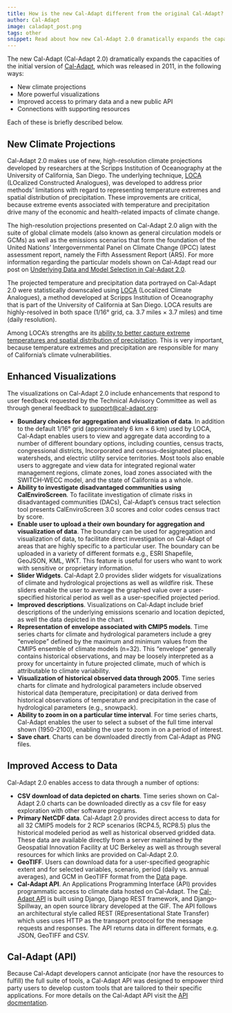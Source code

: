 ```yaml
---
title: How is the new Cal-Adapt different from the original Cal-Adapt?
author: Cal-Adapt
image: caladapt_post.png
tags: other
snippet: Read about how new Cal-Adapt 2.0 dramatically expands the capacities of the initial version.
---
```


The new Cal-Adapt (Cal-Adapt 2.0) dramatically expands the capacities of the initial version of [Cal-Adapt](http://v1.cal-adapt.org/), which was released
in 2011, in the following ways:
* New climate projections
* More powerful visualizations
* Improved access to primary data and a new public API
* Connections with supporting resources

Each of these is briefly described below.

## New Climate Projections

Cal-Adapt 2.0 makes use of new, high-resolution climate projections developed by researchers at the Scripps Institution of Oceanography at the University of California, San Diego. The underlying technique, [LOCA](http://loca.ucsd.edu/what-is-loca/) (LOcalized Constructed Analogues), was developed to address prior methods’ limitations with regard to representing temperature extremes and spatial distribution of precipitation. These improvements are critical, because extreme events associated with temperature and precipitation drive many of the economic and health-related impacts of climate change.

The high-resolution projections presented on Cal-Adapt 2.0 align with the suite of global climate models (also known as general circulation models or GCMs) as well as the emissions scenarios that form the foundation of the United Nations’ Intergovernmental Panel on Climate Change (IPCC) latest assessment report, namely the Fifth Assessment Report (AR5). For more information regarding the particular models shown on Cal-Adapt read our post on [Underlying Data and Model Selection in Cal-Adapt 2.0](/blog/data-and-model-selection/).

The projected temperature and precipitation data portrayed on Cal-Adapt 2.0 were statistically downscaled using [LOCA](http://loca.ucsd.edu/what-is-loca/) (Localized Climate Analogues), a method developed at Scripps Institution of Oceanography that is part of the University of California at San Diego. LOCA results are highly-resolved in both space (1/16° grid, ca. 3.7 miles × 3.7 miles) and time (daily resolution).

Among LOCA’s strengths are its [ability to better capture extreme temperatures and spatial distribution of precipitation](https://scripps.ucsd.edu/news/new-high-resolution-climate-projections-aim-better-represent-extreme-events). This is very important, because temperature extremes and precipitation are responsible for many of California’s climate vulnerabilities.

## Enhanced Visualizations

The visualizations on Cal-Adapt 2.0 include enhancements that respond to user feedback requested by the Technical Advisory Committee as well as through general feedback to support@cal-adapt.org:

* **Boundary choices for aggregation and visualization of data**. In addition to the default 1/16° grid (approximately 6 km × 6 km) used by LOCA, Cal-Adapt enables users to view and aggregate data according to a number of different boundary options, including counties, census tracts, congressional districts, Incorporated and census-designated places, watersheds, and electric utility service territories. Most tools also enable users to aggregate and view data for integrated regional water management regions, climate zones, load zones associated with the SWITCH-WECC model, and the state of California as a whole.
* **Ability to investigate disadvantaged communities using CalEnviroScreen**. To facilitate investigation of climate risks in disadvantaged communities (DACs), Cal-Adapt’s census tract selection tool presents CalEnviroScreen 3.0 scores and color codes census tract by score.
* **Enable user to upload a their own boundary for aggregation and visualization of data**. The boundary can be used for aggregation and visualization of data, to facilitate direct investigation on Cal-Adapt of areas that are highly specific to a particular user. The boundary can be uploaded in a variety of different formats e.g., ESRI Shapefile, GeoJSON, KML, WKT. This feature is useful for users who want to work with sensitive or proprietary information.
* **Slider Widgets**. Cal-Adapt 2.0 provides slider widgets for visualizations of climate and hydrological projections as well as wildfire risk. These sliders enable the user to average the graphed value over a user-specified historical period as well as a user-specified projected period.
* **Improved descriptions**. Visualizations on Cal-Adapt include brief descriptions of the underlying emissions scenario and location depicted, as well the data depicted in the chart.
* **Representation of envelope associated with CMIP5 models**. Time series charts for climate and hydrological parameters include a grey <q>envelope</q> defined by the maximum and minimum values from the CMIP5 ensemble of climate models (n=32). This <q>envelope</q> generally contains historical observations, and may be loosely interpreted as a proxy for uncertainty in future projected climate, much of which is attributable to climate variability.
* **Visualization of historical observed data through 2005**. Time series charts for climate and hydrological parameters include observed historical data (temperature, precipitation) or data derived from historical observations of temperature and precipitation in the case of hydrological parameters (e.g., snowpack).
* **Ability to zoom in on a particular time interval**. For time series charts, Cal-Adapt enables the user to select a subset of the full time interval shown (1950-2100), enabling the user to zoom in on a period of interest.
* **Save chart**. Charts can be downloaded directly from Cal-Adapt as PNG files.


## Improved Access to Data

Cal-Adapt 2.0 enables access to data through a number of options:

* **CSV download of data depicted on charts**. Time series shown on Cal-Adapt 2.0 charts can be downloaded directly as a csv file for easy exploration with other software programs.
* **Primary NetCDF data**. Cal-Adapt 2.0 provides direct access to data for all 32 CMIP5 models for 2 RCP scenarios (RCP4.5, RCP8.5) plus the historical modeled period as well as historical observed gridded data. These data are available directly from a server maintained by the Geospatial Innovation Facility at UC Berkeley as well as through several resources for which links are provided on Cal-Adapt 2.0.
* **GeoTIFF**. Users can download data for a user-specified geographic extent and for selected variables, scenario, period (daily vs. annual averages), and GCM in GeoTIFF format from the [Data](/data) page.
* **Cal-Adapt API**. An Applications Programming Interface (API) provides programmatic access to climate data hosted on Cal-Adapt. The [Cal-Adapt API](https://berkeley-gif.github.io/caladapt-docs/index.html) is built using Django, Django REST framework, and Django-Spillway, an open source library developed at the GIF. The API follows an architectural style called REST (REpresentational State Transfer) which uses uses HTTP as the transport protocol for the message requests and responses. The API returns data in different formats, e.g. JSON, GeoTIFF and CSV.

## Cal-Adapt (API)

Because Cal-Adapt developers cannot anticipate (nor have the resources to fulfill) the full suite of tools, a Cal-Adapt API was designed to empower third party users to develop custom tools that are tailored to their specific applications. For more details on the Cal-Adapt API visit the [API docmentation](https://berkeley-gif.github.io/caladapt-docs/index.html).

